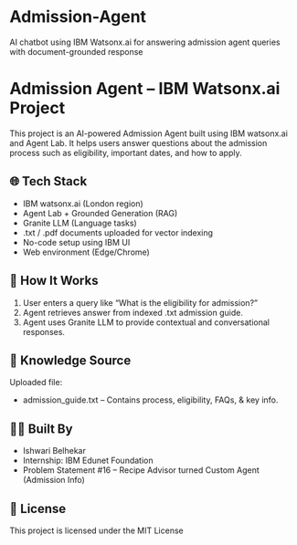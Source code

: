 # Admission-Agent
AI chatbot using IBM Watsonx.ai for answering admission agent queries with document-grounded response

# Admission Agent – IBM Watsonx.ai Project

This project is an AI-powered Admission Agent built using IBM watsonx.ai and Agent Lab. It helps users answer questions about the admission process such as eligibility, important dates, and how to apply.

## 🌐 Tech Stack

- IBM watsonx.ai (London region)
- Agent Lab + Grounded Generation (RAG)
- Granite LLM (Language tasks)
- .txt / .pdf documents uploaded for vector indexing
- No-code setup using IBM UI
- Web environment (Edge/Chrome)

## 🔧 How It Works

1. User enters a query like “What is the eligibility for admission?”
2. Agent retrieves answer from indexed .txt admission guide.
3. Agent uses Granite LLM to provide contextual and conversational responses.

## 📄 Knowledge Source

Uploaded file:
- admission_guide.txt – Contains process, eligibility, FAQs, & key info.

## 👩‍💻 Built By
- Ishwari Belhekar
- Internship: IBM Edunet Foundation
- Problem Statement #16 – Recipe Advisor turned Custom Agent (Admission Info)


## 📜 License

This project is licensed under the MIT License 
